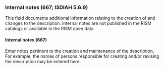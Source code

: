 ### Internal notes (667; ISDIAH 5.6.9)

This field documents additional information relating to the creation of and changes to the description. Internal notes are not published in the RISM catalogs or available in the RISM open data.

#### Internal notes (667)

Enter notes pertinent to the creation and maintenance of the description. For example, the names of persons responsible
for creating and/or revising the description may be entered here.
